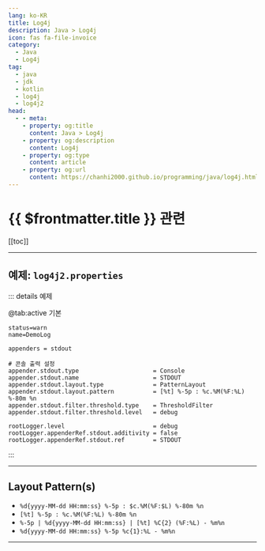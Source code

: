 ```yaml
---
lang: ko-KR
title: Log4j
description: Java > Log4j
icon: fas fa-file-invoice
category:
  - Java 
  - Log4j
tag: 
  - java
  - jdk
  - kotlin
  - log4j
  - log4j2
head:
  - - meta:
    - property: og:title
      content: Java > Log4j
    - property: og:description
      content: Log4j
    - property: og:type
      content: article
    - property: og:url
      content: https://chanhi2000.github.io/programming/java/log4j.html
---
```


# {{ $frontmatter.title }} 관련

[[toc]]

---

## 예제: <VPIcon icon="fas fa-file-lines"/>`log4j2.properties` 

::: details 예제

@tab:active 기본

```properties
status=warn
name=DemoLog

appenders = stdout

# 콘솔 출력 설정
appender.stdout.type                     = Console
appender.stdout.name                     = STDOUT
appender.stdout.layout.type              = PatternLayout
appender.stdout.layout.pattern           = [%t] %-5p : %c.%M(%F:%L) %-80m %n
appender.stdout.filter.threshold.type    = ThresholdFilter
appender.stdout.filter.threshold.level   = debug

rootLogger.level                         = debug
rootLogger.appenderRef.stdout.additivity = false
rootLogger.appenderRef.stdout.ref        = STDOUT
```

:::

---

## Layout Pattern(s)

- `%d{yyyy-MM-dd HH:mm:ss} %-5p : $c.%M(%F:$L) %-80m %n`
- `[%t] %-5p : %c.%M(%F:%L) %-80m %n`
- `%-5p | %d{yyyy-MM-dd HH:mm:ss} | [%t] %C{2} (%F:%L) - %m%n`
- `%d{yyyy-MM-dd HH:mm:ss} %-5p %c{1}:%L - %m%n`

---

<TagLinks />